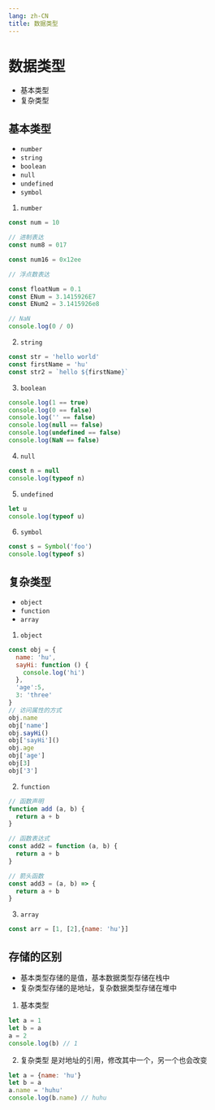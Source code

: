 ```yaml
---
lang: zh-CN
title: 数据类型
---
```


# 数据类型

- 基本类型
- 复杂类型

## 基本类型

- `number`
- `string`
- `boolean`
- `null`
- `undefined`
- `symbol`

1. `number`

```js
const num = 10

// 进制表达
const num8 = 017

const num16 = 0x12ee

// 浮点数表达

const floatNum = 0.1
const ENum = 3.1415926E7
const ENum2 = 3.1415926e8

// NaN
console.log(0 / 0)
```

2. `string`

```js
const str = 'hello world'
const firstName = 'hu'
const str2 = `hello ${firstName}`
```

3. `boolean`

```js
console.log(1 == true)
console.log(0 == false)
console.log('' == false)
console.log(null == false)
console.log(undefined == false)
console.log(NaN == false)
```

4. `null`

```js
const n = null
console.log(typeof n)
```

5. `undefined`

```js
let u
console.log(typeof u)
```

6. `symbol`

```js
const s = Symbol('foo')
console.log(typeof s)
```


## 复杂类型

- `object`
- `function`
- `array`

1. `object`

```js
const obj = {
  name: 'hu',
  sayHi: function () {
    console.log('hi')
  },
  'age':5,
  3: 'three'
}
// 访问属性的方式
obj.name
obj['name']
obj.sayHi()
obj['sayHi']()
obj.age
obj['age']
obj[3]
obj['3']
```

2. `function`

```js
// 函数声明
function add (a, b) {
  return a + b
}

// 函数表达式
const add2 = function (a, b) {
  return a + b
}

// 箭头函数 
const add3 = (a, b) => {
  return a + b
}
```

3. `array`

```js
const arr = [1, [2],{name: 'hu'}]
```

## 存储的区别

- 基本类型存储的是值，基本数据类型存储在栈中
- 复杂类型存储的是地址，复杂数据类型存储在堆中

1. 基本类型

```js
let a = 1
let b = a
a = 2
console.log(b) // 1
```
2. 复杂类型
是对地址的引用，修改其中一个，另一个也会改变

```js
let a = {name: 'hu'}
let b = a
a.name = 'huhu'
console.log(b.name) // huhu
```
